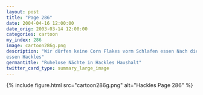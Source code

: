 ```yaml
---
layout: post
title: "Page 286"
date: 2004-04-16 12:00:00
date_orig: 2003-03-14 12:00:00
categories: cartoon
my_index: 286
image: cartoon286g.png
description: "Wir dürfen keine Corn Flakes vorm Schlafen essen Nach dieser Schüssel Das Pac Man Crunch macht echt süchtig Wieso hab ich angefangen zu
essen Hackles"
germantitle: "Ruhelose Nächte in Hackles Haushalt"
twitter_card_type: summary_large_image
---
```


{% include figure.html src="cartoon286g.png" alt="Hackles Page 286"  %}
